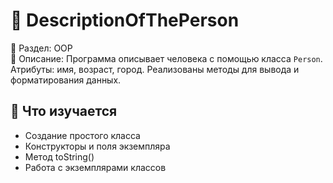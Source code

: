 # 👤 DescriptionOfThePerson

📁 Раздел: OOP  
📘 Описание: Программа описывает человека с помощью класса `Person`. Атрибуты: имя, возраст, город. Реализованы методы для вывода и форматирования данных.

## 🧠 Что изучается
- Создание простого класса  
- Конструкторы и поля экземпляра  
- Метод toString()  
- Работа с экземплярами классов
